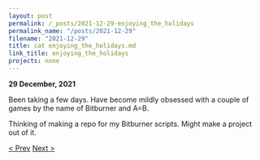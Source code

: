 ```yaml
---
layout: post
permalink: /_posts/2021-12-29-enjoying_the_holidays
permalink_name: "/posts/2021-12-29"
filename: "2021-12-29"
title: cat enjoying_the_holidays.md
link_title: enjoying_the_holidays
projects: none
---
```

**29 December, 2021**

Been taking a few days. Have become mildly obsessed with a couple of games by the name of Bitburner and A=B.

Thinking of making a repo for my Bitburner scripts. Might make a project out of it.

[< Prev](/_posts/2021-12-21-good_news_and_bug_fixes)    [Next >](/all_caught_up)

